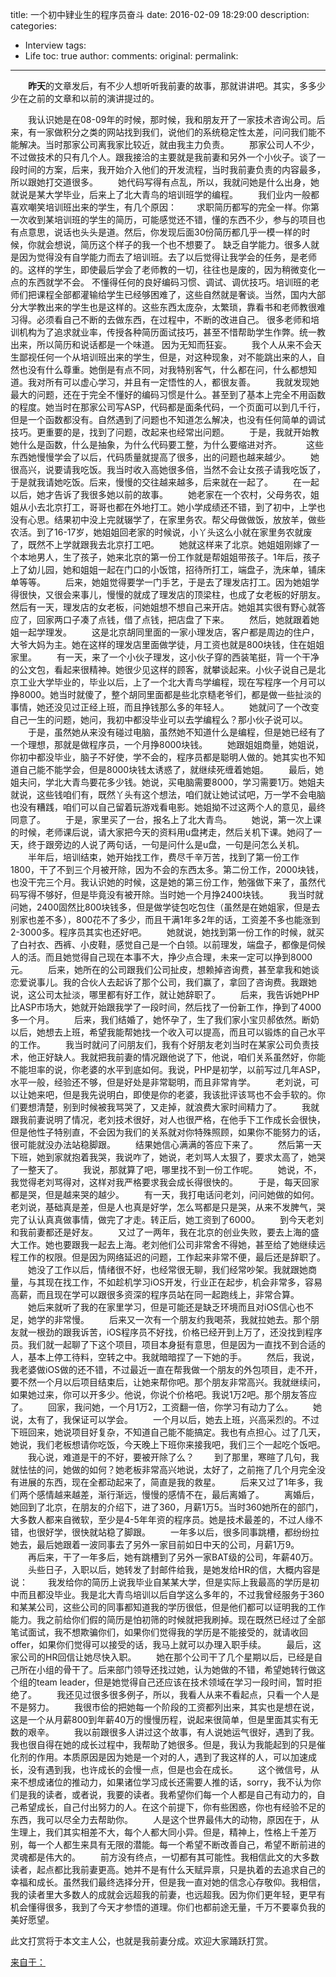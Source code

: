 ﻿title: 一个初中肄业生的程序员奋斗
date: 2016-02-09 18:29:00
description: 
categories:
- Interview
tags:
- Life
toc: true
author: 
comments:
original:
permalink: 
---
　　**昨天**的文章发后，有不少人想听听我前妻的故事，那就讲讲吧。其实，多多少少在之前的文章和以前的演讲提过的。
<!-- more -->
　　我认识她是在08-09年的时候，那时候，我和朋友开了一家技术咨询公司。后来，有一家做积分之类的网站找到我们，说他们的系统稳定性太差，问问我们能不能解决。当时那家公司离我家比较近，就由我主力负责。
　　那家公司人不少，不过做技术的只有几个人。跟我接洽的主要就是我前妻和另外一个小伙子。谈了一段时间的方案，后来，我开始介入他们的开发流程，当时我前妻负责的内容最多，所以跟她打交道很多。
　　她代码写得有点乱，所以，我就问她是什么出身，她就说是某大学毕业，后来上了北大青鸟的培训班学的编程。
　　我们业内一般都喜欢嘲笑培训班出来的学生，有几个原因：
　　求职简历都写的完全一样。你第一次收到某培训班的学生的简历，可能感觉还不错，懂的东西不少，参与的项目也有点意思，说话也头头是道。然后，你发现后面30份简历都几乎一模一样的时候，你就会想说，简历这个样子的我一个也不想要了。
缺乏自学能力。很多人就是因为觉得没有自学能力而去了培训班。去了以后觉得让我学会的任务，是老师的。这样的学生，即使最后学会了老师教的一切，往往也是废的，因为稍微变化一点的东西就学不会。
不懂得任何的良好编码习惯、调试、调优技巧。培训班的老师们把课程全部都灌输给学生已经够困难了，这些自然就是奢谈。当然，国内大部分大学教出来的学生也是这样的。这些东西太庞杂，太繁琐，靠看书和老师教很难习得。必须看自己不断的去做东西，在过程中，不断的改进自己。
很多老师和培训机构为了追求就业率，传授各种简历面试技巧，甚至不惜帮助学生作弊。统一教出来，所以简历和说话都是一个味道。
因为无知而狂妄。
　　我个人从来不会天生鄙视任何一个从培训班出来的学生，但是，对这种现象，对不能跳出来的人，自然也没有什么尊重。她倒是有点不同，对我特别客气，什么都在问，什么都想知道。我对所有可以虚心学习，并且有一定悟性的人，都很友善。
　　我就发现她最大的问题，还在于完全不懂好的编码习惯是什么。甚至到了基本上完全不用函数的程度。她当时在那家公司写ASP，代码都是面条代码，一个页面可以到几千行，但是一个函数都没有。自然遇到了问题也不知道怎么解决，也没有任何简单的调试技巧。更重要的是，找到了问题，改起来也经常出问题。
　　于是，我就开始教她什么是函数，什么是抽象，为什么代码要工整，为什么要缩进对齐。　
　　这些东西她慢慢学会了以后，代码质量就提高了很多，出的问题也越来越少。
　　她很高兴，说要请我吃饭。我当时收入高她很多倍，当然不会让女孩子请我吃饭了，于是就我请她吃饭。后来，慢慢的交往越来越多，后来就在一起了。
　　在一起以后，她才告诉了我很多她以前的故事。
　　她老家在一个农村，父母务农，姐姐从小去北京打工，哥哥也都在外地打工。她小学成绩还不错，到了初中，上学也没有心思。结果初中没上完就辍学了，在家里务农。帮父母做做饭，放放羊，做些农活。到了16-17岁，她姐姐回老家的时候说，小丫头这么小就在家里务农就废了，既然不上学就跟我去北京打工吧。
　　她就这样来了北京。她姐姐刚嫁了一个本地男人，生了孩子，她来北京的第一份工作就是帮姐姐带孩子。1年后，孩子上了幼儿园，她和姐姐一起在门口的小饭馆，招待所打工，端盘子，洗床单，铺床单等等。
　　后来，她姐觉得要学一门手艺，于是去了理发店打工。因为她姐学得很快，又很会来事儿，慢慢的就成了理发店的顶梁柱，也成了女老板的好朋友。然后有一天，理发店的女老板，问她姐想不想自己来开店。她姐其实很有野心就答应了，回家两口子凑了点钱，借了点钱，把店盘了下来。
　　然后，她就跟着她姐一起学理发。
　　这是北京胡同里面的一家小理发店，客户都是周边的住户，大爷大妈为主。她在这样的理发店里面做学徒，月工资也就是800块钱，住在姐姐家里。
　　有一天，来了一个小伙子理发，这小伙子穿的西装笔挺，背一个干净的公文包，看起来很精神。她很少见这样的顾客，就攀谈起来。小伙子说自己是北京工业大学毕业的，毕业以后，上了一个北大青鸟学编程，现在写程序一个月可以挣8000。她当时就傻了，整个胡同里面都是些北京糙老爷们，都是做一些扯淡的事情，她还没见过正经上班，而且挣钱那么多的年轻人。
　　她就问了一个改变自己一生的问题，她问，我初中都没毕业可以去学编程么？那小伙子说可以。
　　于是，虽然她从来没有碰过电脑，虽然她不知道什么是编程，但是她已经有了一个理想，那就是做程序员，一个月挣8000块钱。
　　她跟姐姐商量，她姐说，你初中都没毕业，脑子不好使，学不会的，程序员都是聪明人做的。她其实也不知道自己能不能学会，但是8000块钱太诱惑了，就继续死缠着她姐。
　　最后，她姐夫问，学北大青鸟要花多少钱。她说，买电脑需要8000，学习需要1万。她姐夫就说，这些钱咱们有，既然丫头有这个想法，咱们就让她试试吧，万一学不会电脑也没有糟践，咱们可以自己留着玩游戏看电影。她姐拗不过这两个人的意见，最终同意了。
　　于是，家里买了一台，报名上了北大青鸟。
　　她说，第一次上课的时候，老师课后说，请大家把今天的资料用u盘拷走，然后关机下课。她闷了一天，终于跟旁边的人说了两句话，一句是问什么是u盘，一句是问怎么关机。
　　半年后，培训结束，她开始找工作，费尽千辛万苦，找到了第一份工作1800，干了不到三个月被开除，因为不会的东西太多。第二份工作，2000块钱，也没干完三个月。我认识她的时候，这是她的第三份工作，勉强做下来了，虽然代码写得不够好，但是毕竟没有被开除。当时她一个月挣2400块钱。
　　我当时就问她，2400固然比800块钱多，但是做学徒包吃包住（虽然是在她姐家，但是去别家也差不多），800花不了多少，而且干满1年多2年的话，工资差不多也能涨到2-3000多。程序员其实也还好吧。
　　她就说，她找到第一份工作的时候，就买了白衬衣、西裤、小皮鞋，感觉自己是一个白领。以前理发，端盘子，都像是伺候人的活。而且她觉得自己现在本事不大，挣少点合理，未来一定可以挣到8000元。
　　后来，她所在的公司跟我们公司扯皮，想赖掉咨询费，甚至拿我和她谈恋爱说事儿。我的合伙人去起诉了那个公司，我们赢了，拿回了咨询费。我跟她说，这公司太扯淡，哪里都有好工作，就让她辞职了。
　　后来，我告诉她PHP比ASP市场大，她就开始跟我学了一段时间，然后找了一份新工作，挣到了4000多一个月。
　　后来，我们结婚了，她怀孕了，生了我们家小宝贝郝依然。断奶以后，她想去上班，希望我能帮她找一个收入可以提高，而且可以锻炼的自己水平的工作。
　　我当时就问了问朋友们，我有个好朋友老刘当时在某家公司负责技术，他正好缺人。我就把我前妻的情况跟他说了下，他说，咱们关系虽然好，你能不能坦率的说，你老婆的水平到底如何。我说，PHP是初学，以前写过几年ASP，水平一般，经验还不够，但是好处是非常聪明，而且非常肯学。
　　老刘说，可以让她来吧，但是我先说明白，即使是你的老婆，我该批评该骂也不会手软的。你们要想清楚，别到时候被我骂哭了，又走掉，就浪费大家时间精力了。
　　我就跟我前妻说明了情况，老刘技术很好，对人也很严格，在他手下工作成长会很快，但是他性子特别直，不会因为我们的关系就对你特殊照顾，如果你不能努力的话，很可能就没办法站稳脚跟。
　　结果她信心满满的答应下来了。
　　然后第一天下班，她到家就抱着我哭，我说咋了，她说，老刘骂人太狠了，要求太高了，她哭了一整天了。
　　我说，那就算了吧，哪里找不到一份工作呢。
　　她说，不，我觉得老刘骂得对，这样对我严格要求我会成长得很快的。
　　于是，每天回家都是哭，但是越来哭的越少。
　　有一天，我打电话问老刘，问问她做的如何。老刘说，基础真是差，但是人也真是好学，怎么骂都是只是哭，从来不发脾气，哭完了认认真真做事情，做完了才走。转正后，她工资到了6000。
　　到今天老刘和我前妻都还是好友。
　　又过了一两年，我在北京的创业失败，要去上海的盛大工作。她也要跟我一起去上海。老刘他们公司非常舍不得她，甚至给了她继续远程工作的权限。但是因为网络延迟的问题，工作起来非常不便，最后还是辞职了。
　　她没了工作以后，情绪很不好，也经常很无聊，我们经常吵架。我就跟她商量，与其现在找工作，不如趁机学习iOS开发，行业正在起步，机会非常多，容易高薪，而且现在学可以跟很多资深的程序员站在同一起跑线上，非常合算。
　　她后来就听了我的在家里学习，但是可能还是缺乏环境而且对iOS信心也不足，她学的非常慢。
　　后来又一次有一个朋友约我喝茶，我就拉她去。那个朋友就一根劲的跟我诉苦，iOS程序员不好找，价格已经开到上万了，还没找到程序员。我们就一起聊了下这个项目，项目本身挺有意思，但是因为一直找不到合适的人，基本上停工待料，空转之中。我就暗暗捏了一下她的手。
　　然后，我说，我老婆做iOS做的还不错，不过最近一直在帮我做一个朋友的外包项目，走不开，要不然一个月以后项目结束后，让她来帮你吧。那个朋友非常高兴。我就继续问，如果她过来，你可以开多少。他说，你说个价格吧。我说1万2吧。那个朋友答应了。
　　回家，我问她，一个月1万2，工资翻一倍，你学习有动力了么。
　　她说，太有了，我保证可以学会。
　　一个月以后，她去上班，兴高采烈的。不过下班回来，她说项目好复杂，不知道自己能不能搞定。我也有点担心。过了几天，她说，我们老板想请你吃饭，今天晚上下班你来接我吧，我们三个一起吃个饭吧。
　　我心说，难道是干的不好，要被开除了么？
　　到了那里，寒暄了几句，我就怯怯的问，她做的如何？她老板非常高兴地说，太好了，之前拖了几个月完全没有进展的东西，现在全都动起来了，简直是我的救星。
　　后来又过了1年多，我们两个感情越来越差，渐行渐远，慢慢的感情不在，最后离婚了。
　　离婚后，她回到了北京，在朋友的介绍下，进了360，月薪1万5。当时360她所在的部门，大多数人都来自微软，至少是4-5年年资的程序员。她是技术最差的，不过人缘不错，也很好学，很快就站稳了脚跟。
　　一年多以后，很多同事跳槽，都纷纷拉她去，最后她跟着一波同事去了另外一家目前如日中天的公司，月薪1万9。
　　再后来，干了一年多后，她有跳槽到了另外一家BAT级的公司，年薪40万。
　　头些日子，入职以后，她转发了封邮件给我，是她发给HR的信，大概内容是说：
　　我发给你的简历上说我毕业自某某大学，但是实际上我最高的学历是初中而且都没毕业。我是北大青鸟培训以后自学这么多年的，不过我曾经服务于360和某某公司，这些公司的同事都知道我的学历很低，但是他们都可以证明我的工作能力。我之前给你们假的简历是怕初筛的时候就把我刷掉。现在既然已经过了全部笔试面试，我不想欺骗你们，如果你们觉得我的学历是不能接受的，就请收回offer，如果你们觉得可以接受的话，我马上就可以办理入职手续。
　　最后，这家公司的HR回信让她尽快入职。
　　她在那个公司干了几个星期以后，已经是自己所在小组的骨干了。后来部门领导还找过她，认为她做的不错，希望她转行做这个组的team leader，但是她觉得自己还应该在技术领域在学习一段时间，暂时拒绝了。
　　我还见过很多很多例子，所以，我看人从来不看起点，只看一个人是不是努力。
　　我很市侩的把她每一个阶段的工资都列出来，其实也是想在说，这是一个从月薪800到年薪40万的慢慢历程，说起来很简单，但是里面其实有无数的艰辛。
　　我以前跟很多人讲过这个故事，有人说她运气很好，遇到了我。我也很自得在她的成长过程中，我帮助了她很多。但是，我认为我能起到的只是催化剂的作用。本质原因是因为她是一个对的人，遇到了我这样的人，可以加速成长，没有遇到我，也许成长的会慢一点，但是也会在成长。
　　这个微信号，从来不想成诸位的推动力，如果诸位学习成长还需要人推的话，sorry，我不认为你们是我的读者，或者说，我要的读者。我希望你们每一个人都是自己有动力的，自己希望成长，自己付出努力的人。在这个前提下，你有些困惑，你也有经验不足的东西，我可以尽全力去帮助你。
　　人是这个世界最伟大的动物，原因在于，从生理上，我们其实相差不大，每个人都大同小异。但是，精神上，性格上千差万别，每一个人都生来具有无限的潜能。每一个希望不断改善自己，希望不断前进的灵魂都是伟大的。
　　前方没有终点，一切都有其可能性。我相信此文的大多数读者，起点都比我前妻更高。她并不是有什么天赋异禀，只是执着的去追求自己的幸福和成长。虽然我们最终选择分开，但是我一直对她的信念心存敬仰。我相信，我的读者里大多数人的成就会远超我的前妻，也远超我。因为你们更年轻，更早有机会懂得很多，我到了今天才参悟的道理。你们也都前途无量，千万不要辜负我的美好愿望。

此文打赏将于本文主人公，也就是我前妻分成。欢迎大家踊跃打赏。


[来自于：](http://mp.weixin.qq.com/s?__biz=MjM5MjUwNzIyMA==&mid=400060668&idx=1&sn=9064cf2be8b99bdfb0fdf9eba157eaf6&scene=23&srcid=1023T4YvC6lwNJPXA5YRCfoA#rd)